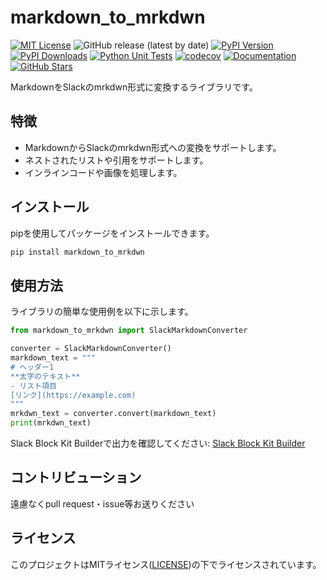 # markdown_to_mrkdwn

[![MIT License](https://img.shields.io/badge/license-MIT-green.svg?style=flat-square)](https://opensource.org/licenses/MIT)
![GitHub release (latest by date)](https://img.shields.io/github/v/release/02tYasui/markdown_to_mrkdwn)
[![PyPI Version](https://img.shields.io/pypi/v/markdown-to-mrkdwn.svg?style=flat-square&logo=python&logoColor=white)](https://pypi.org/project/markdown-to-mrkdwn/)
[![PyPI Downloads](https://static.pepy.tech/badge/markdown-to-mrkdwn)](https://pepy.tech/projects/markdown-to-mrkdwn)
[![Python Unit Tests](https://github.com/02tYasui/markdown_to_mrkdwn/actions/workflows/python-tests.yml/badge.svg)](https://github.com/02tYasui/markdown_to_mrkdwn/actions/workflows/python-tests.yml)
[![codecov](https://codecov.io/gh/02tYasui/markdown_to_mrkdwn/branch/main/graph/badge.svg)](https://codecov.io/gh/02tYasui/markdown_to_mrkdwn)
[![Documentation](https://img.shields.io/badge/docs-latest-blue.svg?style=flat-square)](https://02tyasui.github.io/markdown_to_mrkdwn/)
[![GitHub Stars](https://img.shields.io/github/stars/02tyasui/markdown_to_mrkdwn?style=social)](https://github.com/02tyasui/markdown_to_mrkdwn)

MarkdownをSlackのmrkdwn形式に変換するライブラリです。

## 特徴

- MarkdownからSlackのmrkdwn形式への変換をサポートします。
- ネストされたリストや引用をサポートします。
- インラインコードや画像を処理します。

## インストール

pipを使用してパッケージをインストールできます。

```bash
pip install markdown_to_mrkdwn
```

## 使用方法

ライブラリの簡単な使用例を以下に示します。

```python
from markdown_to_mrkdwn import SlackMarkdownConverter

converter = SlackMarkdownConverter()
markdown_text = """
# ヘッダー1
**太字のテキスト**
- リスト項目
[リンク](https://example.com)
"""
mrkdwn_text = converter.convert(markdown_text)
print(mrkdwn_text)
```

Slack Block Kit Builderで出力を確認してください:
[Slack Block Kit Builder](https://app.slack.com/block-kit-builder/T01R1PV07QQ#%7B%22blocks%22:%5B%7B%22type%22:%22section%22,%22text%22:%7B%22type%22:%22mrkdwn%22,%22text%22:%22This%20is%20a%20mrkdwn%20section%20block%20:ghost:%20*this%20is%20bold*,%20and%20~this%20is%20crossed%20out~,%20and%20%3Chttps://google.com%7Cthis%20is%20a%20link%3E%22%7D%7D%5D%7D)

## コントリビューション

遠慮なくpull request・issue等お送りください

## ライセンス

このプロジェクトはMITライセンス([LICENSE](LICENSE))の下でライセンスされています。  
